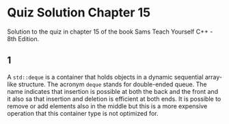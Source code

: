 # Quiz Solution Chapter 15

Solution to the quiz in chapter 15 of the book Sams Teach Yourself C++ - 8th Edition.

## 1

A `std::deque` is a container that holds objects in a dynamic sequential array-like structure. The acronym `deque` stands for double-ended queue. The name indicates that insertion is possible at both the back and the front and it also sa that insertion and deletion is efficient at both ends. It is possible to remove or add elements also in the middle but this is a more expensive operation that this container type is not optimized for.

